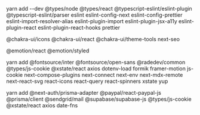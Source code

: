 yarn add --dev @types/node @types/react @typescript-eslint/eslint-plugin @typescript-eslint/parser eslint eslint-config-next eslint-config-prettier eslint-import-resolver-alias eslint-plugin-import eslint-plugin-jsx-a11y eslint-plugin-react eslint-plugin-react-hooks prettier

@chakra-ui/icons
@chakra-ui/react 
@chakra-ui/theme-tools 
next-seo

@emotion/react
@emotion/styled

yarn add @fontsource/inter  @fontsource/open-sans  @radedev/common  @types/js-cookie  @xstate/react axios dotenv-load  formik  framer-motion js-cookie next-compose-plugins  next-connect next-env  next-mdx-remote  next-react-svg   react-icons react-query react-spinners xstate yup

yarn add @next-auth/prisma-adapter @paypal/react-paypal-js @prisma/client @sendgrid/mail @supabase/supabase-js @types/js-cookie @xstate/react axios date-fns